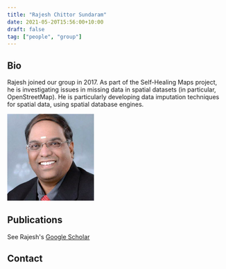 ```yaml
---
title: "Rajesh Chittor Sundaram"
date: 2021-05-20T15:56:00+10:00
draft: false
tag: ["people", "group"]
---
```


## Bio
Rajesh joined our group in 2017. As part of the Self-Healing Maps project, he is investigating issues in missing data in spatial datasets (in particular, OpenStreetMap). He is particularly developing data imputation techniques for spatial data, using spatial database engines.

![profile](/images/people/rajesh.jpg)

## Publications
See Rajesh's [Google Scholar](https://scholar.google.com.au/citations?hl=en&user=uBPNL1gAAAAJ)


## Contact

